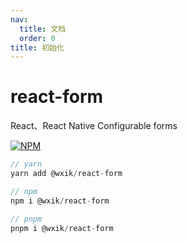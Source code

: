 ```yaml
---
nav:
  title: 文档
  order: 0
title: 初始化
---
```



# react-form

React、React Native Configurable forms

[![NPM](https://img.shields.io/npm/v/@wxik/react-form.svg)](https://www.npmjs.com/package/@wxik/react-form)

```c
// yarn
yarn add @wxik/react-form

// npm
npm i @wxik/react-form

// pnpm
pnpm i @wxik/react-form
```
